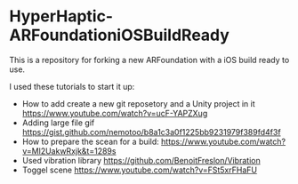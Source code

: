 # HyperHaptic-ARFoundationiOSBuildReady
This is a repository for forking a new ARFoundation with a iOS build ready to use.

I used these tutorials to start it up:
- How to add create a new git reposetory and a Unity project in it https://www.youtube.com/watch?v=ucF-YAPZXug
- Adding large file gif https://gist.github.com/nemotoo/b8a1c3a0f1225bb9231979f389fd4f3f
- How to prepare the scean for a build: https://www.youtube.com/watch?v=Ml2UakwRxjk&t=1289s
- Used vibration library https://github.com/BenoitFreslon/Vibration
- Toggel scene https://www.youtube.com/watch?v=FSt5xrFHaFU

